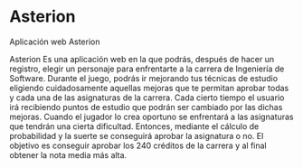 # Asterion
Aplicación web Asterion

Asterion 
Es una aplicación web en la que podrás, después de hacer un registro, elegir un personaje para enfrentarte a la carrera de Ingeniería de Software. Durante el juego, podrás ir mejorando tus técnicas de estudio eligiendo cuidadosamente aquellas mejoras que te permitan aprobar todas y cada una de las asignaturas de la carrera. Cada cierto tiempo el usuario irá recibiendo puntos de estudio que podrán ser cambiado por las dichas mejoras. Cuando el jugador lo crea oportuno se enfrentará a las asignaturas que tendrán una cierta dificultad. Entonces, mediante el cálculo de probabilidad y la suerte se conseguirá aprobar la asignatura o no.
El objetivo es conseguir aprobar los 240 créditos de la carrera y al final obtener la nota media más alta. 

